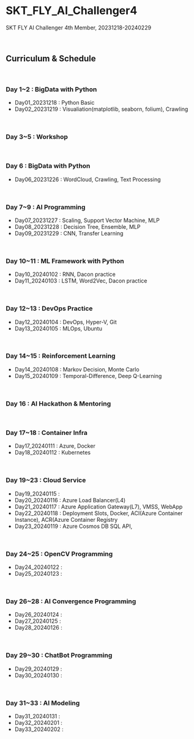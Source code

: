 # SKT_FLY_AI_Challenger4
SKT FLY AI Challenger 4th Member, 20231218-20240229

<br>

## Curriculum & Schedule

<br>

### Day 1~2 : BigData with Python
- Day01_20231218 : Python Basic
- Day02_20231219 : Visualiation(matplotlib, seaborn, folium), Crawling

<br>

### Day 3~5 : Workshop

<br>

### Day 6 : BigData with Python
- Day06_20231226 : WordCloud, Crawling, Text Processing

<br>

### Day 7~9 : AI Programming
- Day07_20231227 : Scaling, Support Vector Machine, MLP
- Day08_20231228 : Decision Tree, Ensemble, MLP
- Day09_20231229 : CNN, Transfer Learning

<br>

### Day 10~11 : ML Framework with Python
- Day10_20240102 : RNN, Dacon practice
- Day11_20240103 : LSTM, Word2Vec, Dacon practice

<br>

### Day 12~13 : DevOps Practice
- Day12_20240104 : DevOps, Hyper-V, Git
- Day13_20240105 : MLOps, Ubuntu

<br>

### Day 14~15 : Reinforcement Learning
- Day14_20240108 : Markov Decision, Monte Carlo
- Day15_20240109 : Temporal-Difference, Deep Q-Learning

<br>

### Day 16 : AI Hackathon & Mentoring

<br>

### Day 17~18 : Container Infra
- Day17_20240111 : Azure, Docker
- Day18_20240112 : Kubernetes

<br>

### Day 19~23 : Cloud Service
- Day19_20240115 : 
- Day20_20240116 : Azure Load Balancer(L4)
- Day21_20240117 : Azure Application Gateway(L7), VMSS, WebApp
- Day22_20240118 : Deployment Slots, Docker, ACI(Azure Container Instance), ACR(Azure Container Registry
- Day23_20240119 : Azure Cosmos DB SQL API, 

<br>

### Day 24~25 : OpenCV Programming
- Day24_20240122 :
- Day25_20240123 :

<br>

### Day 26~28 : AI Convergence Programming
- Day26_20240124 :
- Day27_20240125 :
- Day28_20240126 :

<br>

### Day 29~30 : ChatBot Programming
- Day29_20240129 :
- Day30_20240130 :

<br>

### Day 31~33 : AI Modeling
- Day31_20240131 :
- Day32_20240201 :
- Day33_20240202 :

<br>
